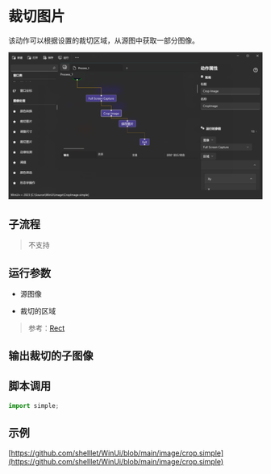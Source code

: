 # 裁切图片 
该动作可以根据设置的裁切区域，从源图中获取一部分图像。

![action](./images/02.png ':size=90%')


## 子流程
> 不支持

## 运行参数

* 源图像

* 裁切的区域
> 参考：[Rect](./types/Rect.md)

## 输出裁切的子图像


## 脚本调用

```python
import simple;

```

## 示例

[https://github.com/shelllet/WinUi/blob/main/image/crop.simple](https://github.com/shelllet/WinUi/blob/main/image/crop.simple)

